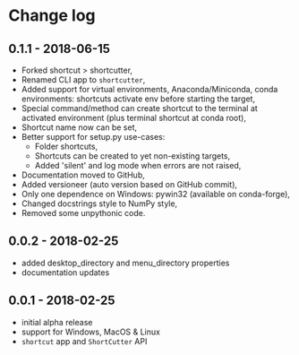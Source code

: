 Change log
==========

## 0.1.1 - 2018-06-15

* Forked shortcut > shortcutter,
* Renamed CLI app to `shortcutter`,
* Added support for virtual environments, Anaconda/Miniconda, conda environments: shortcuts activate env before starting the target,
* Special command/method can create shortcut to the terminal at activated environment (plus terminal shortcut at conda root),
* Shortcut name now can be set,
* Better support for setup.py use-cases:
  * Folder shortcuts,
  * Shortcuts can be created to yet non-existing targets,
  * Added 'silent' and log mode when errors are not raised, 
* Documentation moved to GitHub,
* Added versioneer (auto version based on GitHub commit),
* Only one dependence on Windows: pywin32 (available on conda-forge),
* Changed docstrings style to NumPy style,
* Removed some unpythonic code. 


## 0.0.2 - 2018-02-25

* added desktop_directory and menu_directory properties
* documentation updates


## 0.0.1 - 2018-02-25

* initial alpha release
* support for Windows, MacOS & Linux
* `shortcut` app and `ShortCutter` API
